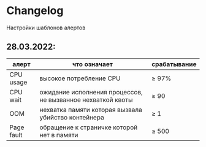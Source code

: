 # Changelog 
Настройки шаблонов алертов

## **28.03.2022**:

|**алерт** | **что означает** | **срабатывание** |
|---|---|---|
|CPU usage| высокое потребление CPU | ≥ 97% |
|CPU wait| ожидание исполнения процессов, не вызванное нехваткой квоты | ≥ 90 |
|OOM| нехватка памяти которая вызвала убийство контейнера | ≥ 1  |
|Page fault| обращение к страничке которой нет в памяти | ≥ 500|


